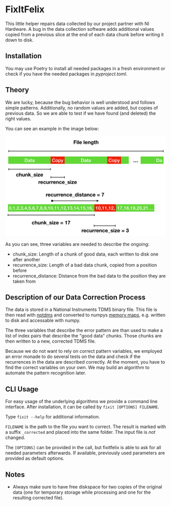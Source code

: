 # FixItFelix

This little helper repairs data collected by our project partner with NI Hardware. A bug in the data collection software adds additional values copied from a previous slice at the end of each data chunk before writing it down to disk.

## Installation

You may use Poetry to install all needed packages in a fresh environment or check if you have the needed packages in _pyproject.toml_.

## Theory

We are lucky, because the bug behavior is well understood and follows simple patterns. Additionally, no random values are added, but copies of previous data. So we are able to test if we have found (and deleted) the right values.

You can see an example in the image below:

![No image fixitfelix_image.png found!](visualization_of_recurrence_pattern.png "Example")

As you can see, three variables are needed to describe the ongoing:

* chunk_size: Length of a chunk of good data, each written to disk one after another
* recurrence_size: Length of a bad data chunk, copied from a position before
* recurrence_distance: Distance from the bad data to the position they are taken from

## Description of our Data Correction Process

The data is stored in a National Instruments TDMS binary file. This file is then read with [nptdms](https://pypi.org/project/npTDMS/) and converted to numpys [memory maps](https://docs.scipy.org/doc/numpy/reference/generated/numpy.memmap.html), e.g. written to disk and accessable with numpy.

The three variables that describe the error pattern are than used to make a list of index pairs that describe the "good data" chunks. Those chunks are then written to a new, corrected TDMS file.

Because we do not want to rely on correct pattern variables, we employed an error monade to do several tests on the data and check if the recurrences in the data are described correctly. At the moment, you have to find the correct variables on your own. We may build an algorithm to automate the pattern recognition later.

## CLI Usage

For easy usage of the underlying algorithms we provide a command line interface.
After installation, it can be called by `fixit [OPTIONS] FILENAME`.

Type `fixit --help` for additional information.

`FILENAME` is the path to the file you want to correct. The result is marked with a suffix `_corrected` and placed into the same folder. The input file is _not_ changed.

The `[OPTIONS]` can be provided in the call, but fixitfelix is able to ask for all needed parameters afterwards. If available, previously used parameters are provided as default options.

## Notes

* Always make sure to have free diskspace for two copies of the original data (one for temporary storage while processing and one for the resulting corrected file).
